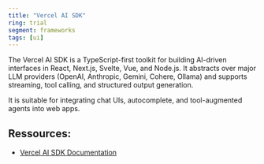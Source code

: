 ```yaml
---
title: "Vercel AI SDK"
ring: trial
segment: frameworks
tags: [ui]
---
```


The Vercel AI SDK is a TypeScript-first toolkit for building AI-driven interfaces in React, Next.js, Svelte, Vue, and Node.js. It abstracts over major LLM providers (OpenAI, Anthropic, Gemini, Cohere, Ollama) and supports streaming, tool calling, and structured output generation.

It is suitable for integrating chat UIs, autocomplete, and tool-augmented agents into web apps.

## Ressources:
- [Vercel AI SDK Documentation](https://ai-sdk.dev/docs/foundations/overview)